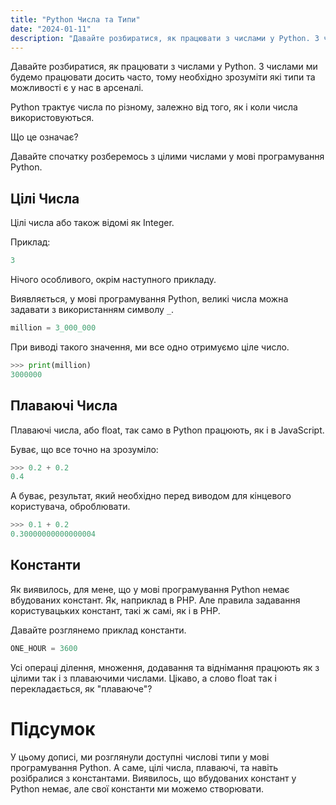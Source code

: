 ```yaml
---
title: "Python Числа та Типи"
date: "2024-01-11"
description: "Давайте розбиратися, як працювати з числами у Python. З числами ми будемо працювати досить часто, тому необхідно зрозуміти які типи та можливості є у нас в арсеналі."
---
```


Давайте розбиратися, як працювати з числами у Python. З числами ми будемо працювати досить часто, тому необхідно зрозуміти які типи та можливості є у нас в арсеналі.

Python трактує числа по різному, залежно від того, як і коли числа використовуються.

Що це означає?

Давайте спочатку розберемось з цілими числами у мові програмування Python.

## Цілі Числа

Цілі числа або також відомі як Integer.

Приклад:
```python
3
```

Нічого особливого, окрім наступного прикладу.

Виявляється, у мові програмування Python, великі числа можна задавати з використанням символу `_`.

```python
million = 3_000_000
```

При виводі такого значення, ми все одно отримуємо ціле число.

```python
>>> print(million)
3000000
```

## Плаваючі Числа

Плаваючі числа, або float, так само в Python працюють, як і в JavaScript.

Буває, що все точно на зрозуміло:
```python
>>> 0.2 + 0.2
0.4
```

А буває, результат, який необхідно перед виводом для кінцевого користувача, оброблювати.

```python
>>> 0.1 + 0.2
0.30000000000000004
```

## Константи

Як виявилось, для мене, що у мові програмування Python немає вбудованих констант. Як, наприклад в PHP. 
Але правила задавання користувацьких констант, такі ж самі, як і в PHP.

Давайте розглянемо приклад константи.

```python
ONE_HOUR = 3600
```

Усі операці ділення, множення, додавання та віднімання працюють як з цілими так і з плаваючими числами. Цікаво, а слово float так і перекладається, як "плаваюче"?

# Підсумок

У цьому дописі, ми розглянули доступні числові типи у мові програмування Python. А саме, цілі числа, плаваючі, та навіть розібралися з константами. Виявилось, що вбудованих констант у Python немає, але свої константи ми можемо створювати.
